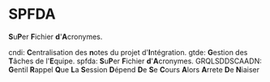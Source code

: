 
SPFDA
=====

**S**u**P**er **F**ichier **d**'**A**cronymes.

cndi: **C**entralisation des **n**otes du projet d'**I**ntégration.
gtde: **G**estion des **T**âches de l'**E**quipe.
spfda: **S**u**P**er **F**ichier **d**'**A**cronymes.
GRQLSDDSCAADN: **G**entil **R**appel **Q**ue **L**a **S**ession **D**épend **D**e **S**e **C**ours **A**lors **A**rrete **D**e **N**iaiser